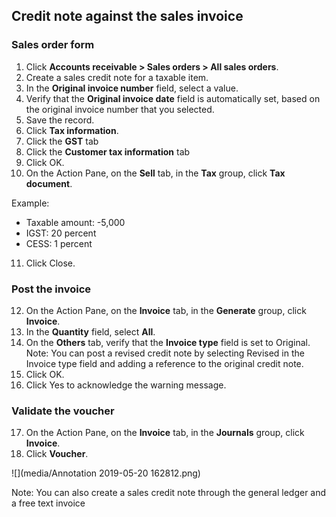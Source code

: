 
## Credit note against the sales invoice

### Sales order form

1. Click **Accounts receivable > Sales orders > All sales orders**.
2. Create a sales credit note for a taxable item.
3. In the **Original invoice number** field, select a value.
4. Verify that the **Original invoice date** field is automatically set, based on the original invoice number that you selected.
5. Save the record.
6. Click **Tax information**.
7. Click the **GST** tab
8. Click the **Customer tax information** tab
9. Click OK.
10. On the Action Pane, on the **Sell** tab, in the **Tax** group, click **Tax document**.

Example:

- Taxable amount: -5,000
- IGST: 20 percent
- CESS: 1 percent

11. Click Close.

### Post the invoice

12. On the Action Pane, on the **Invoice** tab, in the **Generate** group, click **Invoice**.
13. In the **Quantity** field, select **All**.
14. On the **Others** tab, verify that the **Invoice type** field is set to Original.
Note: You can post a revised credit note by selecting Revised in the Invoice type field and adding a reference to the original credit note.
15. Click OK.
16. Click Yes to acknowledge the warning message.

### Validate the voucher

17. On the Action Pane, on the **Invoice** tab, in the **Journals** group, click **Invoice**.
18. Click **Voucher**.

![](media/Annotation 2019-05-20 162812.png)

Note: You can also create a sales credit note through the general ledger and a free text invoice



